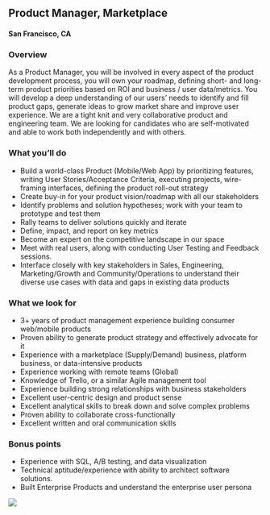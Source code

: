 ## Product Manager, Marketplace
#### San Francisco, CA

### Overview
As a Product Manager, you will be involved in every aspect of the product development process, you will own your roadmap, defining short- and long-term product priorities based on ROI and business / user data/metrics. You will develop a deep understanding of our users’ needs to identify and fill product gaps, generate ideas to grow market share and improve user experience. We are a tight knit and very collaborative product and engineering team. We are looking for candidates who are self-motivated and able to work both independently and with others.

### What you’ll do
+	Build a world-class Product (Mobile/Web App) by prioritizing features, writing User Stories/Acceptance Criteria, executing projects, wire-framing interfaces, defining the product roll-out strategy
+	Create buy-in for your product vision/roadmap with all our stakeholders
+	Identify problems and solution hypotheses; work with your team to prototype and test them
+	Rally teams to deliver solutions quickly and iterate
+	Define, impact, and report on key metrics
+	Become an expert on the competitive landscape in our space
+	Meet with real users, along with conducting User Testing and Feedback sessions.
+	Interface closely with key stakeholders in Sales, Engineering, Marketing/Growth and Community/Operations to understand their diverse use cases with data and gaps in existing data products

### What we look for
+	3+ years of product management experience building consumer web/mobile products
+	Proven ability to generate product strategy and effectively advocate for it
+	Experience with a marketplace (Supply/Demand) business, platform business, or data-intensive products
+	Experience working with remote teams (Global)
+	Knowledge of Trello, or a similar Agile management tool
+	Experience building strong relationships with business stakeholders
+	Excellent user-centric design and product sense
+	Excellent analytical skills to break down and solve complex problems
+	Proven ability to collaborate cross-functionally
+	Excellent written and oral communication skills

### Bonus points
+	Experience with SQL, A/B testing, and data visualization
+	Technical aptitude/experience with ability to architect software solutions.
+	Built Enterprise Products and understand the enterprise user persona


[<img src='https://dabuttonfactory.com/button.png?t=Learn+More&f=Calibri-Bold&ts=24&tc=fff&hp=20&vp=8&c=5&bgt=unicolored&bgc=29aafe'>](https://letsrockit.co/job/v29ub2xv-product-manager-enterprise)
